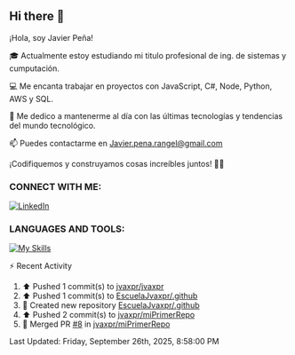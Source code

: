 ## Hi there 👋

¡Hola, soy Javier Peña!

🎓 Actualmente estoy estudiando mi titulo profesional de ing. de sistemas y cumputación.

💻 Me encanta trabajar en proyectos con JavaScript, C#, Node, Python, AWS y SQL.

🚀 Me dedico a mantenerme al día con las últimas tecnologías y tendencias del mundo tecnológico.

📫 Puedes contactarme en Javier.pena.rangel@gmail.com 

¡Codifiquemos y construyamos cosas increíbles juntos! 👨‍💻


### CONNECT WITH ME:


[![LinkedIn](https://img.shields.io/badge/LinkedIn-Javier_Peña-0077B5?style=for-the-badge&logo=linkedin&logoColor=white)](https://www.linkedin.com/in/jvaxpr)


### LANGUAGES AND TOOLS:

[![My Skills](https://skillicons.dev/icons?i=js,cs,git,py,mysql,aws)](https://skillicons.dev)


⚡ Recent Activity
<!--RECENT_ACTIVITY:start-->
1. ⬆️ Pushed 1 commit(s) to [jvaxpr/jvaxpr](https://github.com/jvaxpr/jvaxpr)<br>
2. ⬆️ Pushed 1 commit(s) to [EscuelaJvaxpr/.github](https://github.com/EscuelaJvaxpr/.github)<br>
3. 📔 Created new repository [EscuelaJvaxpr/.github](https://github.com/EscuelaJvaxpr/.github)<br>
4. ⬆️ Pushed 2 commit(s) to [jvaxpr/miPrimerRepo](https://github.com/jvaxpr/miPrimerRepo)<br>
5. 🎉 Merged PR [#8](https://github.com/jvaxpr/miPrimerRepo/pull/8) in [jvaxpr/miPrimerRepo](https://github.com/jvaxpr/miPrimerRepo)<br>
<!--RECENT_ACTIVITY:end-->
<!--RECENT_ACTIVITY:last_update-->
Last Updated: Friday, September 26th, 2025, 8:58:00 PM
<!--RECENT_ACTIVITY:last_update_end-->
